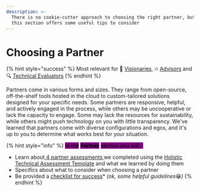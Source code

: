```yaml
---
description: >-
  There is no cookie-cutter approach to choosing the right partner, but we hope
  this section offers some useful tips to consider
---
```


# Choosing a Partner

{% hint style="success" %}
Most relevant for 💭 [Visionaries](../get-started.md#visioning), 🔥 [Advisors](../get-started.md#advising) and 🔍 [Technical Evaluators](../get-started.md#evaluating)
{% endhint %}

Partners come in various forms and sizes. They range from open-source, off-the-shelf tools hosted in the cloud to custom-tailored solutions designed for your specific needs. Some partners are responsive, helpful, and actively engaged in the process, while others may be uncooperative or lack the capacity to engage. Some may lack the resources for sustainability, while others might push technology on you with little transparency. We've learned that partners come with diverse configurations and egos, and it's up to you to determine what works best for your situation.

{% hint style="info" %}
<mark style="background-color:purple;">In the</mark> <mark style="background-color:purple;"></mark><mark style="background-color:purple;">**Partner**</mark> <mark style="background-color:purple;"></mark><mark style="background-color:purple;">section you will...</mark>

* Learn about[ 4 partner assessments ](partner-assessments/)we completed using the [Holistic Technical Assessment Template](../process/evaluation-template.md) and what we learned by doing them
* Specifics about what to consider when choosing a partner
* Be provided a [checklist for success](checklist-for-success.md)\* _(ok, some helpful guidelines_😁_)_
{% endhint %}

